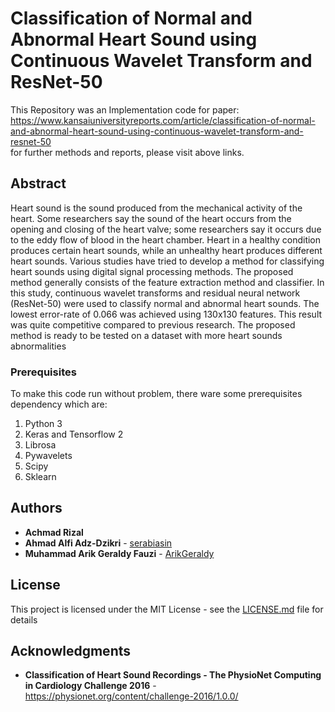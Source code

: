 
# Classification of Normal and Abnormal Heart Sound using Continuous Wavelet Transform and ResNet-50

This Repository was an Implementation code for paper:  
https://www.kansaiuniversityreports.com/article/classification-of-normal-and-abnormal-heart-sound-using-continuous-wavelet-transform-and-resnet-50  
for further methods and reports, please visit above links.

## Abstract
Heart sound is the sound produced from the mechanical activity of the heart. Some researchers say the sound of the heart occurs from the opening and closing of the heart valve; some researchers say it occurs due to the eddy flow of blood in the heart chamber. Heart in a healthy condition produces certain heart sounds, while an unhealthy heart produces different heart sounds. Various studies have tried to develop a method for classifying heart sounds using digital signal processing methods. The proposed method generally consists of the feature extraction method and classifier. In this study, continuous wavelet transforms and residual neural network (ResNet-50) were used to classify normal and abnormal heart sounds. The lowest error-rate of 0.066 was achieved using 130x130 features. This result was quite competitive compared to previous research. The proposed method is ready to be tested on a dataset with more heart sounds abnormalities



### Prerequisites
To make this code run without problem, there ware some prerequisites dependency which are: 
1. Python 3
2. Keras and Tensorflow 2
3. Librosa
4. Pywavelets
5. Scipy
6. Sklearn

## Authors

* **Achmad Rizal**
* **Ahmad Alfi Adz-Dzikri**  - [serabiasin](https://github.com/serabiasin)
* **Muhammad Arik Geraldy Fauzi** - [ArikGeraldy](https://github.com/ArikGeraldy)


## License

This project is licensed under the MIT License - see the [LICENSE.md](LICENSE.md) file for details

## Acknowledgments

* **Classification of Heart Sound Recordings - The PhysioNet Computing in Cardiology Challenge 2016** - https://physionet.org/content/challenge-2016/1.0.0/


